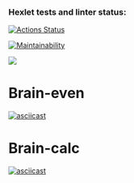 ### Hexlet tests and linter status:
[![Actions Status](https://github.com/DenisVolchek/backend-project-44/workflows/hexlet-check/badge.svg)](https://github.com/DenisVolchek/backend-project-44/actions)


[![Maintainability](https://api.codeclimate.com/v1/badges/00394fa342b48b57431a/maintainability)](https://codeclimate.com/github/DenisVolchek/backend-project-44/maintainability)

<a href="https://codeclimate.com/github/DenisVolchek/backend-project-44/test_coverage"><img src="https://api.codeclimate.com/v1/badges/00394fa342b48b57431a/test_coverage" /></a>

# Brain-even
[![asciicast]( https://asciinema.org/a/yrNi8DdevBIzreW9L9a8K5CwC.png)]( https://asciinema.org/a/yrNi8DdevBIzreW9L9a8K5CwC)

# Brain-calc
[![asciicast]( https://asciinema.org/a/VFixSj1iH3HQDqhmwMcGm1Pq9.png)](  https://asciinema.org/a/VFixSj1iH3HQDqhmwMcGm1Pq9)
